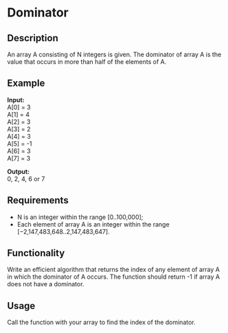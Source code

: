 <!DOCTYPE html>
<html lang="en">
<head>
    <meta charset="UTF-8">
    <meta name="viewport" content="width=device-width, initial-scale=1.0">
    
</head>
<body>
    <h1> Dominator</h1>
    <h2>Description</h2>
    <p>
        An array A consisting of N integers is given. The dominator of array A is the value that occurs in 
        more than half of the elements of A.
    </p>
    <h2>Example</h2>
    <p>
        <strong>Input:</strong><br>
        A[0] = 3 <br>
        A[1] = 4 <br>
        A[2] = 3 <br>
        A[3] = 2 <br>
        A[4] = 3 <br>
        A[5] = -1 <br>
        A[6] = 3 <br>
        A[7] = 3
    </p>
    <p>
        <strong>Output:</strong><br>
        0, 2, 4, 6 or 7
    </p>
    <h2>Requirements</h2>
    <ul>
        <li>N is an integer within the range [0..100,000];</li>
        <li>Each element of array A is an integer within the range [−2,147,483,648..2,147,483,647].</li>
    </ul>
    <h2>Functionality</h2>
    <p>
        Write an efficient algorithm that returns the index of any element of array A in which the dominator of A occurs.
        The function should return -1 if array A does not have a dominator.
    </p>
    <h2>Usage</h2>
    <p>
        Call the function with your array to find the index of the dominator.
    </p>
</body>
</html>
